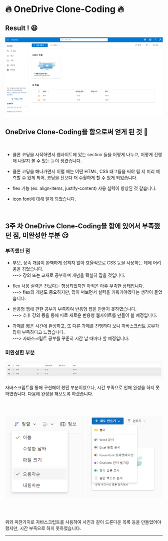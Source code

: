 # 🔥 OneDrive Clone-Coding 🔥



## Result ! 😆
<img src="OneDrive-result.png" width="600px">


## OneDrive Clone-Coding을 함으로써 얻게 된 것 😤

<br>

* 클론 코딩을 시작하면서 웹사이트에 있는 section 들을 어떻게 나누고, 어떻게 진행해 나갈지 볼 수 있는 눈이 생겼습니다.

* 클론 코딩을 해나가면서 이럴 때는 어떤 HTML, CSS 태그들을 써야 될 지 미리 예측할 수 있게 되어, 코딩을 전보다 더 수월하게 할 수 있게 되었습니다.

* flex 기능 (ex: align-items, justify-content) 사용 실력이 향상된 것 같습니다.

* icon font에 대해 알게 되었습니다.

<br> 

## 3주 차 OneDrive Clone-Coding을 함에 있어서 부족했던 점, 미완성한 부분 😥



### 부족했던 점
* 부모, 상속 개념이 완벽하게 잡히지 않아 효율적으로 CSS 등을 사용하는 데에 어려움을 겪었습니다. <br>
---> 강의 또는 교재로 공부하며 개념을 확실히 잡을 것입니다.

* flex 사용 실력은 전보다는 향상되었지만 아직은 아주 부족한 상태입니다. <br>
---> flex의 개념도 중요하지만, 많이 써보면서 실력을 키워가야겠다는 생각이 들었습니다.


* 반응형 웹에 관한 공부가 부족하여 반응형 웹을 만들지 못하였습니다. <br>
---> 추후 강의 등을 통해 따로 새로운 반응형 웹사이트를 만들어 볼 예정입니다.

* 과제를 짧은 시간에 완성하고, 또 다른 과제를 진행하다 보니 자바스크립트 공부가 많이 부족하다고 느꼈습니다. <br>
---> 자바스크립트 공부를 꾸준히 시간 날 때마다 할 예정입니다.

### 미완성한 부분
<img src="OneDrive-img/fault-1.png" width="600px"> 

<br>

자바스크립트를 통해 구현해야 했던 부분이었으나, 시간 부족으로 인해 완성을 하지 못하였습니다. 다음에 완성을 해보도록 하겠습니다.


<br>
<br>

<img src="OneDrive-img/fault-2.PNG"> <img src="OneDrive-img/fault-3.PNG" height="263px">  

<br>
<br>

위와 마찬가지로 자바스크립트를 사용하여 사진과 같이 드론다운 목록 등을 만들었어야 했지만, 시간 부족으로 하지 못하였습니다.

___